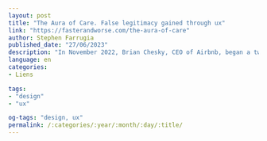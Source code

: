 ```yaml
---
layout: post
title: "The Aura of Care. False legitimacy gained through ux"
link: "https://fasterandworse.com/the-aura-of-care"
author: Stephen Farrugia
published_date: "27/06/2023"
description: "In November 2022, Brian Chesky, CEO of Airbnb, began a tweet thread with “I’ve heard you loud and clear” in response to a customer backlash over the way they hid additional costs till the checkout page. “You feel like prices aren’t transparent…starting next month, you’ll be able to see the total price you’re paying up front” he said about a change that could be made urgently in a day, or carefully over a few."
language: en
categories:
- Liens

tags:
- "design"
- "ux"

og-tags: "design, ux"
permalink: /:categories/:year/:month/:day/:title/
---
```


